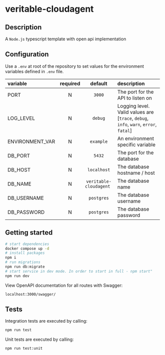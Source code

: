 # veritable-cloudagent

## Description

A `Node.js` typescript template with open api implementation

## Configuration

Use a `.env` at root of the repository to set values for the environment variables defined in `.env` file.

| variable        | required |        default         | description                                                                          |
| :-------------- | :------: | :--------------------: | :----------------------------------------------------------------------------------- |
| PORT            |    N     |         `3000`         | The port for the API to listen on                                                    |
| LOG_LEVEL       |    N     |        `debug`         | Logging level. Valid values are [`trace`, `debug`, `info`, `warn`, `error`, `fatal`] |
| ENVIRONMENT_VAR |    N     |       `example`        | An environment specific variable                                                     |
| DB_PORT         |    N     |         `5432`         | The port for the database                                                            |
| DB_HOST         |    N     |      `localhost`       | The database hostname / host                                                         |
| DB_NAME         |    N     | `veritable-cloudagent ` | The database name                                                                    |
| DB_USERNAME     |    N     |       `postgres`       | The database username                                                                |
| DB_PASSWORD     |    N     |       `postgres`       | The database password                                                                |

## Getting started

```sh
# start dependencies
docker compose up -d
# install packages
npm i
# run migrations
npm run db:migrate
# start service in dev mode. In order to start in full - npm start"
npm run dev
```

View OpenAPI documentation for all routes with Swagger:

```
localhost:3000/swagger/
```

## Tests

Integration tests are executed by calling:

```sh
npm run test
```

Unit tests are executed by calling:

```sh
npm run test:unit
```
